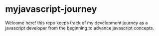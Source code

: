 # myjavascript-journey
Welcome here! this repo keeps track of my development journey as a javascript developer from the beginning to advance javascript concepts.
